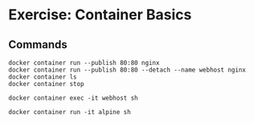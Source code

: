 # Exercise: Container Basics


## Commands

```
docker container run --publish 80:80 nginx
docker container run --publish 80:80 --detach --name webhost nginx
docker container ls
docker container stop

docker container exec -it webhost sh

docker container run -it alpine sh
```
